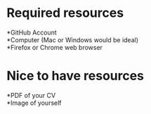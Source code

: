 # Required resources
*GitHub Account  
*Computer (Mac or Windows would be ideal)  
*Firefox or Chrome web browser  

# Nice to have resources
*PDF of your CV  
*Image of yourself  
